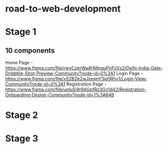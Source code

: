 # road-to-web-development
# Stage 1
## 10 components
Home Page - https://www.figma.com/file/rwyCzerWa4HWnguPnPJVz2/Delhi-India-Gate-Dribbble-Shot-Preview-Community?node-id=0%3A1
Login Page - https://www.figma.com/file/xS2B2e2wJIqqmY3ie5Rhv1/Login-View-Community?node-id=0%3A1
Registration Page - https://www.figma.com/file/upluSi9r8AGpfRz3Gc1d42/Registration-Onboarding-Design-Community?node-id=1%3A649



# Stage 2

# Stage 3
